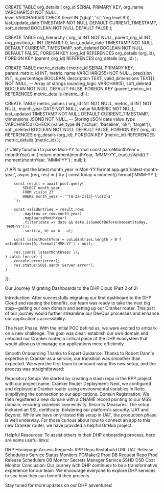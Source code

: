 
CREATE TABLE org_details (
    org_id SERIAL PRIMARY KEY,
    org_name VARCHAR(50) NOT NULL,    
    level VARCHAR(50) CHECK (level IN ('gbgf', 'sl', 'org level 8')),
    last_update_date TIMESTAMP NOT NULL DEFAULT CURRENT_TIMESTAMP,
    soft_deleted BOOLEAN NOT NULL DEFAULT FALSE
);

CREATE TABLE org_hierarchy (
    org_id INT NOT NULL,
    parent_org_id INT,
    org_position_ui INT DEFAULT 0,
    last_update_date TIMESTAMP NOT NULL DEFAULT CURRENT_TIMESTAMP,
    soft_deleted BOOLEAN NOT NULL DEFAULT FALSE,
    FOREIGN KEY (org_id) REFERENCES org_details (org_id),
    FOREIGN KEY (parent_org_id) REFERENCES org_details (org_id)
);


CREATE TABLE metric_details (
    metric_id SERIAL PRIMARY KEY,
    parent_metric_id INT,
    metric_name VARCHAR(255) NOT NULL,
    precision INT,
    is_percentage BOOLEAN,
    description TEXT,
    valid_dimensions TEXT[] NOT NULL,  -- Array of strings
    rounding_logic VARCHAR(5),
    soft_deleted BOOLEAN NOT NULL DEFAULT FALSE,
    FOREIGN KEY (parent_metric_id) REFERENCES metric_details (metric_id)
);

CREATE TABLE metric_values (
    org_id INT NOT NULL,
    metric_id INT NOT NULL,
    month_year DATE NOT NULL,
    value NUMERIC NOT NULL,
    last_updated TIMESTAMP NOT NULL DEFAULT CURRENT_TIMESTAMP,
    dimensions JSONB NOT NULL,  -- Storing JSON data
    value_type VARCHAR(50) CHECK (value_type IN ('actual', 'baseline', 'okr', 'target')),
    soft_deleted BOOLEAN NOT NULL DEFAULT FALSE,
    FOREIGN KEY (org_id) REFERENCES org_details (org_id),
    FOREIGN KEY (metric_id) REFERENCES metric_details (metric_id)
);









// Utility function to parse Mon-YY format
const parseMonthYear = (monthYear) => {
    return moment(monthYear, 'MMM-YY', true).isValid() ? moment(monthYear, 'MMM-YY') : null;
};

// API to get the latest month_year in Mon-YY format
app.get('/latest-month-year', async (req, res) => {
    try {
        const today = moment().format('MMM-YY');

        const result = await pool.query(`
            SELECT month_year 
            FROM vision_27 
            WHERE month_year ~ '^[A-Za-z]{3}-\\d{2}$'
        `);

        const validEntries = result.rows
            .map(row => row.month_year)
            .map(parseMonthYear)
            .filter(date => date && date.isSameOrBefore(moment(today, 'MMM-YY')))
            .sort((a, b) => b - a);

        const latestMonthYear = validEntries.length > 0 ? validEntries[0].format('MMM-YY') : null;

        res.json({ latestMonthYear });
    } catch (error) {
        console.error(error);
        res.status(500).send('Server error');
    }
});



























Our Journey Migrating Dashboards to the DHP Cloud (Part 2 of 2)

Introduction:
After successfully migrating our first dashboard to the DHP Cloud and reaping the benefits, our team was ready to take the next big step—getting our own domain and setting up our Cranker router. This part of our journey would further streamline our DevOps processes and enhance our application's accessibility.

The Next Phase:
With the initial POC behind us, we were excited to embark on a new challenge. The goal was clear: establish our own domain and onboard our Cranker router, a critical piece of the DHP ecosystem that would allow us to manage our applications more efficiently.

Smooth Onboarding Thanks to Expert Guidance:
Thanks to Robert Dann's expertise in Cranker as a service, our transition was smoother than expected. We were the first team to onboard using this new setup, and the process was straightforward:

Repository Setup: We started by creating a stash repo in the RPP project with our project name.
Cranker Router Deployment: Next, we configured and deployed a Cranker router using environmental variables in Relto, simplifying the connection to our applications.
Domain Registration: We then registered a new domain with a CNAME record pointing to our MSS domain, ensuring seamless connectivity.
Security Measures: The setup included an SSL certificate, bolstering our platform's security.
UAT and Beyond:
While we have only tested this setup in UAT, the production phase is well underway. For those curious about how to connect an app to this new Cranker router, we have provided a helpful GitHub project.

Helpful Resources:
To assist others in their DHP onboarding process, here are some useful links:

DHP Homepage
Access Requests
RPP Repo
Restabuild URL
UAT Release Schedulers
Service Status Monitors
PGMaker2 Prod DB Request Repo
Prod Release Schedulers
DB Monitor
Secrets Manager Service
SSHD
DSD
Cost Monitor
Conclusion:
Our journey with DHP continues to be a transformative experience for our team. We encourage everyone to explore DHP services to see how they can benefit their projects.

Stay tuned for more updates on our DHP adventures!
